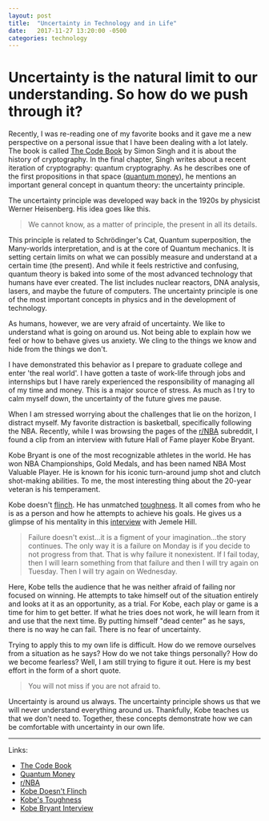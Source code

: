 ```yaml
---
layout: post
title:  "Uncertainty in Technology and in Life"
date:   2017-11-27 13:20:00 -0500
categories: technology
---
```


# Uncertainty is the natural limit to our understanding. So how do we push through it?

Recently, I was re-reading one of my favorite books and it gave me a new perspective on a personal issue that I have been dealing with a lot lately. The book is called [The Code Book](https://simonsingh.net/books/the-code-book/) by Simon Singh and it is about the history of cryptography. In the final chapter, Singh writes about a recent iteration of cryptography: quantum cryptography. As he describes one of the first propositions in that space ([quantum money](https://en.wikipedia.org/wiki/Quantum_money)), he mentions an important general concept in quantum theory: the uncertainty principle.

The uncertainty principle was developed way back in the 1920s by physicist Werner Heisenberg. His idea goes like this.

> We cannot know, as a matter of principle, the present in all its details.

This principle is related to Schrödinger's Cat, Quantum superposition, the Many-worlds interpretation, and is at the core of Quantum mechanics. It is setting certain limits on what we can possibly measure and understand at a certain time (the present). And while it feels restrictive and confusing, quantum theory is baked into some of the most advanced technology that humans have ever created. The list includes nuclear reactors, DNA analysis, lasers, and maybe the future of computers. The uncertainty principle is one of the most important concepts in physics and in the development of technology.

As humans, however, we are very afraid of uncertainty. We like to understand what is going on around us. Not being able to explain how we feel or how to behave gives us anxiety. We cling to the things we know and hide from the things we don't.

I have demonstrated this behavior as I prepare to graduate college and enter 'the real world'. I have gotten a taste of work-life through jobs and internships but I have rarely experienced the responsibility of managing all of my time and money. This is a major source of stress. As much as I try to calm myself down, the uncertainty of the future gives me pause.

When I am stressed worrying about the challenges that lie on the horizon, I distract myself. My favorite distraction is basketball, specifically following the NBA. Recently, while I was browsing the pages of the [r/NBA](https://www.reddit.com/r/nba/) subreddit, I found a clip from an interview with future Hall of Fame player Kobe Bryant.

Kobe Bryant is one of the most recognizable athletes in the world. He has won NBA Championships, Gold Medals, and has been named NBA Most Valuable Player. He is known for his iconic turn-around jump shot and clutch shot-making abilities. To me, the most interesting thing about the 20-year veteran is his temperament.

Kobe doesn't [flinch](https://youtu.be/BUdLLdR8Pow). He has unmatched [toughness](https://youtu.be/_O1KVWIT-H4). It all comes from who he is as a person and how he attempts to achieve his goals. He gives us a glimpse of his mentality in this [interview](https://streamable.com/tcgso) with Jemele Hill.

> Failure doesn't exist...it is a figment of your imagination...the story continues. The only way it is a failure on Monday is if you decide to not progress from that. That is why failure it nonexistent. If I fail today, then I will learn something from that failure and then I will try again on Tuesday. Then I will try again on Wednesday.

Here, Kobe tells the audience that he was neither afraid of failing nor focused on winning. He attempts to take himself out of the situation entirely and looks at it as an opportunity, as a trial. For Kobe, each play or game is a time for him to get better. If what he tries does not work, he will learn from it and use that the next time. By putting himself "dead center" as he says, there is no way he can fail. There is no fear of uncertainty.

Trying to apply this to my own life is difficult. How do we remove ourselves from a situation as he says? How do we not take things personally? How do we become fearless? Well, I am still trying to figure it out. Here is my best effort in the form of a short quote.

> You will not miss if you are not afraid to.

Uncertainty is around us always. The uncertainty principle shows us that we will never understand everything around us. Thankfully, Kobe teaches us that we don't need to. Together, these concepts demonstrate how we can be comfortable with uncertainty in our own life.

---

Links:

* [The Code Book](https://simonsingh.net/books/the-code-book/)
* [Quantum Money](https://en.wikipedia.org/wiki/Quantum_money)
* [r/NBA](https://www.reddit.com/r/nba/)
* [Kobe Doesn't Flinch](https://youtu.be/BUdLLdR8Pow)
* [Kobe's Toughness](https://youtu.be/_O1KVWIT-H4)
* [Kobe Bryant Interview](https://streamable.com/tcgso)